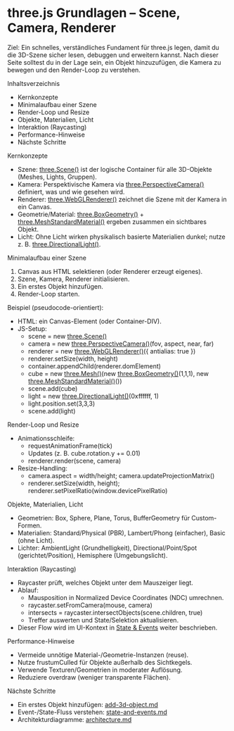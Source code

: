 # three.js Grundlagen – Scene, Camera, Renderer

Ziel: Ein schnelles, verständliches Fundament für three.js legen, damit du die 3D-Szene sicher lesen, debuggen und erweitern kannst. Nach dieser Seite solltest du in der Lage sein, ein Objekt hinzuzufügen, die Kamera zu bewegen und den Render-Loop zu verstehen.

Inhaltsverzeichnis
- Kernkonzepte
- Minimalaufbau einer Szene
- Render-Loop und Resize
- Objekte, Materialien, Licht
- Interaktion (Raycasting)
- Performance-Hinweise
- Nächste Schritte

Kernkonzepte
- Szene: [three.Scene()](docs/features/scene-basics.md:1) ist der logische Container für alle 3D-Objekte (Meshes, Lights, Gruppen).
- Kamera: Perspektivische Kamera via [three.PerspectiveCamera()](docs/features/scene-basics.md:1) definiert, was und wie gesehen wird.
- Renderer: [three.WebGLRenderer()](docs/features/scene-basics.md:1) zeichnet die Szene mit der Kamera in ein Canvas.
- Geometrie/Material: [three.BoxGeometry()](docs/features/scene-basics.md:1) + [three.MeshStandardMaterial()](docs/features/scene-basics.md:1) ergeben zusammen ein sichtbares Objekt.
- Licht: Ohne Licht wirken physikalisch basierte Materialien dunkel; nutze z. B. [three.DirectionalLight()](docs/features/scene-basics.md:1).

Minimalaufbau einer Szene
1) Canvas aus HTML selektieren (oder Renderer erzeugt eigenes).
2) Szene, Kamera, Renderer initialisieren.
3) Ein erstes Objekt hinzufügen.
4) Render-Loop starten.

Beispiel (pseudocode-orientiert):
- HTML: ein Canvas-Element (oder Container-DIV).
- JS-Setup:
  - scene = new [three.Scene()](docs/features/scene-basics.md:1)
  - camera = new [three.PerspectiveCamera()](docs/features/scene-basics.md:1)(fov, aspect, near, far)
  - renderer = new [three.WebGLRenderer()](docs/features/scene-basics.md:1)({ antialias: true })
  - renderer.setSize(width, height)
  - container.appendChild(renderer.domElement)
  - cube = new [three.Mesh()](docs/features/scene-basics.md:1)(new [three.BoxGeometry()](docs/features/scene-basics.md:1)(1,1,1), new [three.MeshStandardMaterial()](docs/features/scene-basics.md:1)())
  - scene.add(cube)
  - light = new [three.DirectionalLight()](docs/features/scene-basics.md:1)(0xffffff, 1)
  - light.position.set(3,3,3)
  - scene.add(light)

Render-Loop und Resize
- Animationsschleife:
  - requestAnimationFrame(tick)
  - Updates (z. B. cube.rotation.y += 0.01)
  - renderer.render(scene, camera)
- Resize-Handling:
  - camera.aspect = width/height; camera.updateProjectionMatrix()
  - renderer.setSize(width, height); renderer.setPixelRatio(window.devicePixelRatio)

Objekte, Materialien, Licht
- Geometrien: Box, Sphere, Plane, Torus, BufferGeometry für Custom-Formen.
- Materialien: Standard/Physical (PBR), Lambert/Phong (einfacher), Basic (ohne Licht).
- Lichter: AmbientLight (Grundhelligkeit), Directional/Point/Spot (gerichtet/Position), Hemisphere (Umgebungslicht).

Interaktion (Raycasting)
- Raycaster prüft, welches Objekt unter dem Mauszeiger liegt.
- Ablauf:
  - Mausposition in Normalized Device Coordinates (NDC) umrechnen.
  - raycaster.setFromCamera(mouse, camera)
  - intersects = raycaster.intersectObjects(scene.children, true)
  - Treffer auswerten und State/Selektion aktualisieren.
- Dieser Flow wird im UI-Kontext in [State & Events](docs/features/state-and-events.md) weiter beschrieben.

Performance-Hinweise
- Vermeide unnötige Material-/Geometrie-Instanzen (reuse).
- Nutze frustumCulled für Objekte außerhalb des Sichtkegels.
- Verwende Texturen/Geometrien in moderater Auflösung.
- Reduziere overdraw (weniger transparente Flächen).

Nächste Schritte
- Ein erstes Objekt hinzufügen: [add-3d-object.md](docs/guides/add-3d-object.md)
- Event-/State-Fluss verstehen: [state-and-events.md](docs/features/state-and-events.md)
- Architekturdiagramme: [architecture.md](docs/reference/architecture.md)